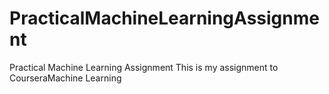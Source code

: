 # PracticalMachineLearningAssignment
Practical Machine Learning Assignment
This is my assignment to CourseraMachine Learning

